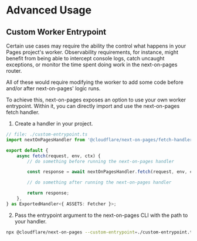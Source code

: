 # Advanced Usage

## Custom Worker Entrypoint

Certain use cases may require the ability the control what happens in your Pages project's worker. Observability requirements, for instance, might benefit from being able to intercept console logs, catch uncaught exceptions, or monitor the time spent doing work in the next-on-pages router.

All of these would require modifying the worker to add some code before and/or after next-on-pages' logic runs.

To achieve this, next-on-pages exposes an option to use your own worker entrypoint. Within it, you can directly import and use the next-on-pages fetch handler.

1. Create a handler in your project.

```ts
// file: ./custom-entrypoint.ts
import nextOnPagesHandler from '@cloudflare/next-on-pages/fetch-handler';

export default {
	async fetch(request, env, ctx) {
		// do something before running the next-on-pages handler

		const response = await nextOnPagesHandler.fetch(request, env, ctx);

		// do something after running the next-on-pages handler

		return response;
	},
} as ExportedHandler<{ ASSETS: Fetcher }>;
```

2. Pass the entrypoint argument to the next-on-pages CLI with the path to your handler.

```sh
npx @cloudflare/next-on-pages --custom-entrypoint=./custom-entrypoint.ts
```
